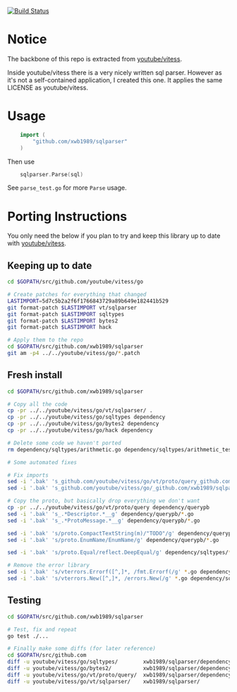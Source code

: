 [![Build Status](https://travis-ci.org/xwb1989/sqlparser.svg?branch=master)](https://travis-ci.org/xwb1989/sqlparser)

# Notice

The backbone of this repo is extracted from [youtube/vitess](https://github.com/youtube/vitess).

Inside youtube/vitess there is a very nicely written sql parser. However as it's not a self-contained application, I created this one. 
It applies the same LICENSE as youtube/vitess.

# Usage

```go
    import (
        "github.com/xwb1989/sqlparser"
    )
```

Then use

```go    
    sqlparser.Parse(sql)
```

See `parse_test.go` for more `Parse` usage.

# Porting Instructions

You only need the below if you plan to try and keep this library up to date with [youtube/vitess](https://github.com/youtube/vitess).

## Keeping up to date

```bash
cd $GOPATH/src/github.com/youtube/vitess/go

# Create patches for everything that changed
LASTIMPORT=5d7c5b2a2f6f1766843729a89b649e182441b529
git format-patch $LASTIMPORT vt/sqlparser
git format-patch $LASTIMPORT sqltypes
git format-patch $LASTIMPORT bytes2
git format-patch $LASTIMPORT hack

# Apply them to the repo
cd $GOPATH/src/github.com/xwb1989/sqlparser
git am -p4 ../../youtube/vitess/go/*.patch
```

## Fresh install

```bash
cd $GOPATH/src/github.com/xwb1989/sqlparser

# Copy all the code
cp -pr ../../youtube/vitess/go/vt/sqlparser/ .
cp -pr ../../youtube/vitess/go/sqltypes dependency
cp -pr ../../youtube/vitess/go/bytes2 dependency
cp -pr ../../youtube/vitess/go/hack dependency

# Delete some code we haven't ported
rm dependency/sqltypes/arithmetic.go dependency/sqltypes/arithmetic_test.go dependency/sqltypes/event_token.go dependency/sqltypes/event_token_test.go dependency/sqltypes/proto3.go dependency/sqltypes/proto3_test.go dependency/sqltypes/query_response.go dependency/sqltypes/result.go dependency/sqltypes/result_test.go

# Some automated fixes

# Fix imports
sed -i '.bak' 's_github.com/youtube/vitess/go/vt/proto/query_github.com/xwb1989/sqlparser/dependency/querypb_g' *.go dependency/sqltypes/*.go
sed -i '.bak' 's_github.com/youtube/vitess/go/_github.com/xwb1989/sqlparser/dependency/_g' *.go dependency/sqltypes/*.go

# Copy the proto, but basically drop everything we don't want
cp -pr ../../youtube/vitess/go/vt/proto/query dependency/querypb
sed -i '.bak' 's_.*Descriptor.*__g' dependency/querypb/*.go
sed -i '.bak' 's_.*ProtoMessage.*__g' dependency/querypb/*.go

sed -i '.bak' 's/proto.CompactTextString(m)/"TODO"/g' dependency/querypb/*.go
sed -i '.bak' 's/proto.EnumName/EnumName/g' dependency/querypb/*.go

sed -i '.bak' 's/proto.Equal/reflect.DeepEqual/g' dependency/sqltypes/*.go

# Remove the error library
sed -i '.bak' 's/vterrors.Errorf([^,]*, /fmt.Errorf(/g' *.go dependency/sqltypes/*.go
sed -i '.bak' 's/vterrors.New([^,]*, /errors.New(/g' *.go dependency/sqltypes/*.go
```

## Testing

```bash
cd $GOPATH/src/github.com/xwb1989/sqlparser

# Test, fix and repeat
go test ./...

# Finally make some diffs (for later reference)
cd $GOPATH/src/github.com
diff -u youtube/vitess/go/sqltypes/        xwb1989/sqlparser/dependency/sqltypes/ > xwb1989/sqlparser/patches/sqltypes.patch
diff -u youtube/vitess/go/bytes2/          xwb1989/sqlparser/dependency/bytes2/   > xwb1989/sqlparser/patches/bytes2.patch
diff -u youtube/vitess/go/vt/proto/query/  xwb1989/sqlparser/dependency/querypb/  > xwb1989/sqlparser/patches/querypb.patch
diff -u youtube/vitess/go/vt/sqlparser/    xwb1989/sqlparser/                     > xwb1989/sqlparser/patches/sqlparser.patch
```